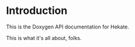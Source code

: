 # Introduction

This is the Doxygen API documentation for Hekate. 

This is what it's all about, folks.

